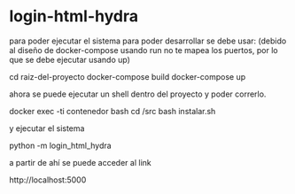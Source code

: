 # login-html-hydra

para poder ejecutar el sistema para poder desarrollar
se debe usar:
(debido al diseño de docker-compose usando run no te mapea los puertos, por lo que se debe ejecutar usando up)


cd raiz-del-proyecto
docker-compose build
docker-compose up

ahora se puede ejecutar un shell dentro del proyecto y poder correrlo.

docker exec -ti contenedor bash
cd /src
bash instalar.sh

y ejecutar el sistema

python -m login_html_hydra

a partir de ahí se puede acceder al link

http://localhost:5000






